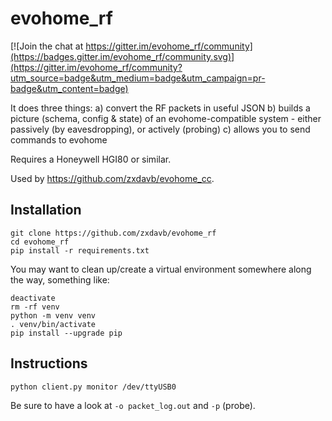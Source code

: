 # evohome_rf

[![Join the chat at https://gitter.im/evohome_rf/community](https://badges.gitter.im/evohome_rf/community.svg)](https://gitter.im/evohome_rf/community?utm_source=badge&utm_medium=badge&utm_campaign=pr-badge&utm_content=badge)

It does three things:
a) convert the RF packets in useful JSON
b) builds a picture (schema, config & state) of an evohome-compatible system - either passively (by eavesdropping), or actively (probing)
c) allows you to send commands to evohome

Requires a Honeywell HGI80 or similar. 

Used by https://github.com/zxdavb/evohome_cc.

## Installation

```
git clone https://github.com/zxdavb/evohome_rf
cd evohome_rf
pip install -r requirements.txt
```

You may want to clean up/create a virtual environment somewhere along the way, something like:
```
deactivate
rm -rf venv
python -m venv venv
. venv/bin/activate
pip install --upgrade pip
```

## Instructions

```
python client.py monitor /dev/ttyUSB0 
```

Be sure to have a look at `-o packet_log.out` and `-p` (probe).
